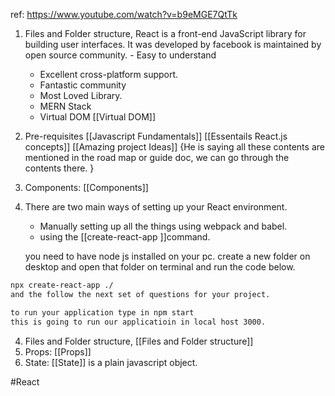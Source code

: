 
ref:  https://www.youtube.com/watch?v=b9eMGE7QtTk


1. Files and Folder structure, React is a front-end JavaScript library for building user interfaces. It was developed by facebook is maintained by open source community. - Easy to understand
     - Excellent cross-platform support. 
     - Fantastic community
     - Most Loved Library. 
    - MERN Stack
    - Virtual DOM [[Virtual DOM]]

2. Pre-requisites [[Javascript Fundamentals]] 
   [[Essentails React.js concepts]] 
   [[Amazing project Ideas]] 
	{He is saying all these contents are mentioned in the road map or guide doc, we can go through the contents there. }

3. Components: [[Components]]

4. There are two main ways of setting up your React environment. 
   - Manually setting up all the things using webpack and babel. 
   - using the [[create-react-app ]]command. 

    you need to have node js installed on your pc. create a new folder on desktop and open that folder on terminal and run the code below.    
	
```bash
npx create-react-app ./
and the follow the next set of questions for your project. 

to run your application type in npm start
this is going to run our applicatioin in local host 3000. 
```


4. Files and Folder structure,  [[Files and Folder structure]]
5. Props: [[Props]]
6. State: [[State]] is a plain javascript object. 




#React











































 